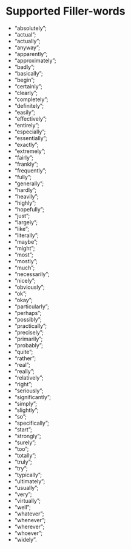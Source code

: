 Supported Filler-words
=================

* “absolutely”;
* “actual”;
* “actually”;
* “anyway”;
* “apparently”;
* “approximately”;
* “badly”;
* “basically”;
* “begin”;
* “certainly”;
* “clearly”;
* “completely”;
* “definitely”;
* “easily”;
* “effectively”;
* “entirely”;
* “especially”;
* “essentially”;
* “exactly”;
* “extremely”;
* “fairly”;
* “frankly”;
* “frequently”;
* “fully”;
* “generally”;
* “hardly”;
* “heavily”;
* “highly”;
* “hopefully”;
* “just”;
* “largely”;
* “like”;
* “literally”;
* “maybe”;
* “might”;
* “most”;
* “mostly”;
* “much”;
* “necessarily”;
* “nicely”;
* “obviously”;
* “ok”;
* “okay”;
* “particularly”;
* “perhaps”;
* “possibly”;
* “practically”;
* “precisely”;
* “primarily”;
* “probably”;
* “quite”;
* “rather”;
* “real”;
* “really”;
* “relatively”;
* “right”;
* “seriously”;
* “significantly”;
* “simply”;
* “slightly”;
* “so”;
* “specifically”;
* “start”;
* “strongly”;
* “surely”;
* “too”;
* “totally”;
* “truly”;
* “try”;
* “typically”;
* “ultimately”;
* “usually”;
* “very”;
* “virtually”;
* “well”;
* “whatever”;
* “whenever”;
* “wherever”;
* “whoever”;
* “widely”.
